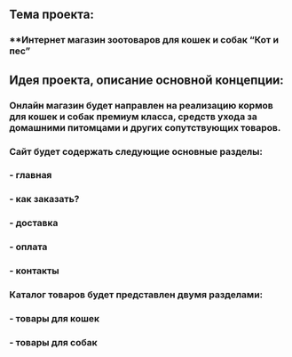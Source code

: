 ## Тема проекта: 
### **Интернет магазин зоотоваров для кошек и собак “Кот и пес”

## Идея проекта, описание основной концепции:
### Онлайн магазин будет направлен на реализацию кормов для кошек и собак премиум класса, средств ухода за домашними питомцами и других сопутствующих товаров. 

### Сайт будет содержать следующие основные разделы:
###    - главная
###    - как заказать?
###    - доставка
###    - оплата
###    - контакты

###    Каталог товаров будет представлен двумя разделами:
###    - товары для кошек
###    - товары для собак
